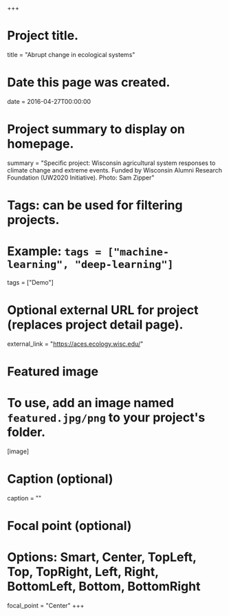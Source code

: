 +++
# Project title.
title = "Abrupt change in ecological systems"

# Date this page was created.
date = 2016-04-27T00:00:00

# Project summary to display on homepage.
summary = "Specific project: Wisconsin agricultural system responses to climate change and extreme events. Funded by Wisconsin Alumni Research Foundation (UW2020 Initiative). Photo: Sam Zipper"

# Tags: can be used for filtering projects.
# Example: `tags = ["machine-learning", "deep-learning"]`
tags = ["Demo"]

# Optional external URL for project (replaces project detail page).
external_link = "https://aces.ecology.wisc.edu/"

# Featured image
# To use, add an image named `featured.jpg/png` to your project's folder. 
[image]
  # Caption (optional)
  caption = ""

  # Focal point (optional)
  # Options: Smart, Center, TopLeft, Top, TopRight, Left, Right, BottomLeft, Bottom, BottomRight
  focal_point = "Center"
+++
